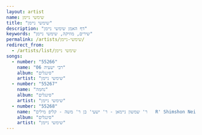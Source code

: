 ```yaml
---
layout: artist
name: שימשי ניימן
title: "שימשי ניימן"
description: "דף האמן שימשי ניימן"
keywords: "שירים, מוזיקה, שימשי ניימן"
permalink: /artists/שימשי-ניימן/
redirect_from:
  - /artists/list/שימשי ניימן
songs:
  - number: "55266"
    name: "06 רבי ישעיה"
    album: "סינגלים"
    artist: "שימשי ניימן"
  - number: "55267"
    name: "נחמה"
    album: "סינגלים"
    artist: "שימשי ניימן"
  - number: "55268"
    name: "ר' שמשון ניימאן - ר' ישעי' בן ר' משה - קליפ מילים   R' Shimshon Neiman - R' Shaye Ben R' Moishe"
    album: "סינגלים"
    artist: "שימשי ניימן"
---
```

